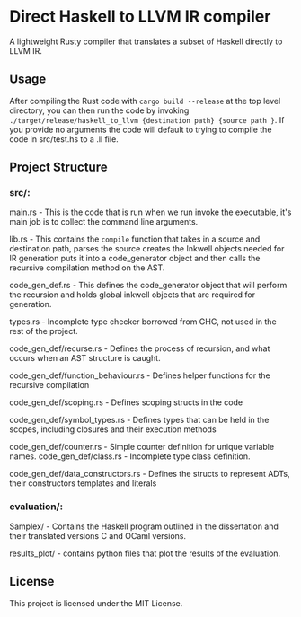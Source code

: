 # Direct Haskell to LLVM IR compiler

A lightweight Rusty compiler that translates a subset of Haskell directly to LLVM IR.

## Usage

After compiling the Rust code with `cargo build --release` at the top level directory, you can then
run the code by invoking `./target/release/haskell_to_llvm {destination path} {source path }`. If
you provide no arguments the code will default to trying to compile the code in src/test.hs to a .ll
file.

## Project Structure

### src/:

main.rs - This is the code that is run when we run invoke the executable, it's main job is to
collect the command line arguments.

lib.rs - This contains the `compile` function that takes in a source and destination path, parses
the source creates the Inkwell objects needed for IR generation puts it into a code_generator object
and then calls the recursive compilation method on the AST.

code_gen_def.rs - This defines the code_generator object that will perform the recursion and holds
global inkwell objects that are required for generation.

types.rs - Incomplete type checker borrowed from GHC, not used in the rest of the project.

code_gen_def/recurse.rs - Defines the process of recursion, and what occurs when an AST structure is
caught.

code_gen_def/function_behaviour.rs - Defines helper functions for the recursive compilation

code_gen_def/scoping.rs - Defines scoping structs in the code

code_gen_def/symbol_types.rs - Defines types that can be held in the scopes, including
closures and their execution methods

code_gen_def/counter.rs - Simple counter definition for unique variable names.
code_gen_def/class.rs - Incomplete type class definition.

code_gen_def/data_constructors.rs - Defines the structs to represent ADTs, their constructors
templates and literals

### evaluation/:

Samplex/ - Contains the Haskell program outlined in the dissertation and their translated versions C
and OCaml versions.

results_plot/ - contains python files that plot the results of the evaluation.

## License

This project is licensed under the MIT License.
